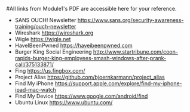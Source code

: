 #All links from Module1's PDF are accessible here for your reference. 

* SANS OUCH! Newsletter			https://www.sans.org/security-awareness-training/ouch-newsletter
* Wireshark				https://wireshark.org
* Wigle					https://wigle.net
* HaveIBeenPwned			https://haveibeenpwned.com
* Burger King Social Engineering	http://www.startribune.com/coon-rapids-burger-king-employees-smash-windows-after-prank-call/375133871/
* Fing					https://us.fingbox.com/
* Project Alias				https://github.com/bjoernkarmann/project_alias
* Find My iPhone			https://support.apple.com/explore/find-my-iphone-ipad-mac-watch
* Find My Device			https://www.google.com/android/find
* Ubuntu Linux				https://www.ubuntu.com/

